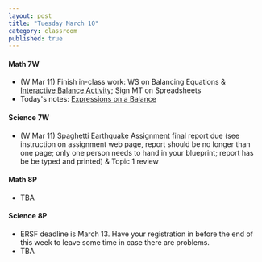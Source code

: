 ```yaml
---
layout: post
title: "Tuesday March 10"
category: classroom
published: true
---
```

#### Math 7W
* (W Mar 11) Finish in-class work: WS on Balancing Equations & <a href="http://www.mathplayground.com/AlgebraEquations.html">Interactive Balance Activity</a>; Sign MT on Spreadsheets
* Today's notes: <a href="https://www.dropbox.com/s/ba7ef4fhyel8ovx/Expressions%20on%20a%20Balance.pdf?dl=0">Expressions on a Balance</a>

#### Science 7W
* (W Mar 11) Spaghetti Earthquake Assignment final report due (see instruction on assignment web page, report should be no longer than one page; only one person needs to hand in your blueprint; report has be be typed and printed) & Topic 1 review

#### Math 8P
* TBA

#### Science 8P
* ERSF deadline is March 13. Have your registration in before the end of this week to leave some time in case there are problems.
* TBA
